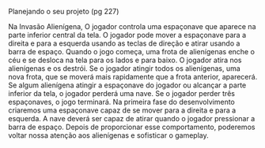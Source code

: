Planejando o seu projeto (pg 227)

 Na Invasão Alienígena,
 O jogador controla uma espaçonave que aparece na parte inferior
 central da tela.
 O jogador pode mover a espaçonave para a direita e para a esquerda
 usando as teclas de direção e atirar usando a barra de espaço. Quando o
 jogo começa, uma frota de alienígenas enche o céu e se desloca na tela
 para os lados e para baixo.
 O jogador atira nos alienígenas e os destrói. Se o jogador atingir
 todos os alienígenas, uma nova frota, que se moverá mais rapidamente
 que a frota anterior, aparecerá. Se algum alienígena atingir a
 espaçonave do jogador ou alcançar a parte inferior da tela, o jogador
 perderá uma nave.
 Se o jogador perder três espaçonaves, o jogo terminará.
 Na primeira fase do desenvolvimento criaremos uma espaçonave capaz de
 se mover para a direita e para a esquerda. A nave deverá ser capaz de
 atirar quando o jogador pressionar a barra de espaço. Depois de
 proporcionar esse comportamento, poderemos voltar nossa atenção aos
 alienígenas e sofisticar o gameplay.
